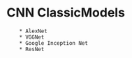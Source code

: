 # CNN ClassicModels
        * AlexNet
        * VGGNet
        * Google Inception Net
        * ResNet

